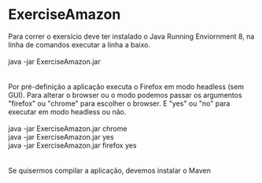 # ExerciseAmazon

Para correr o exersício deve ter instalado o Java Running Enviornment 8, na linha de comandos executar a linha a baixo.<br>
<br>
java -jar ExerciseAmazon.jar <br>
<br><br>
Por pré-definição a aplicação executa o Firefox em modo headless (sem GUI). Para alterar o browser ou o modo podemos 
passar os argumentos "firefox" ou "chrome" para escolher o browser. E "yes" ou "no" para executar em modo headless ou 
não. <br><br>
java -jar ExerciseAmazon.jar chrome <br>
java -jar ExerciseAmazon.jar yes <br>
java -jar ExerciseAmazon.jar firefox yes <br>
<br><br>
Se quisermos compilar a aplicação, devemos instalar o Maven